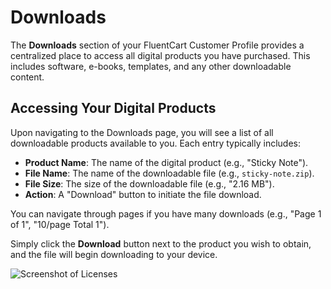 # Downloads

The **Downloads** section of your FluentCart Customer Profile provides a centralized place to access all digital products you have purchased. This includes software, e-books, templates, and any other downloadable content.

## Accessing Your Digital Products

Upon navigating to the Downloads page, you will see a list of all downloadable products available to you. Each entry typically includes:

* **Product Name**: The name of the digital product (e.g., "Sticky Note").
* **File Name**: The name of the downloadable file (e.g., `sticky-note.zip`).
* **File Size**: The size of the downloadable file (e.g., "2.16 MB").
* **Action**: A "Download" button to initiate the file download.

You can navigate through pages if you have many downloads (e.g., "Page 1 of 1", "10/page Total 1").

Simply click the **Download** button next to the product you wish to obtain, and the file will begin downloading to your device.

![Screenshot of Licenses](/images/customer-dashboard/downloads/downloads-1.png)
